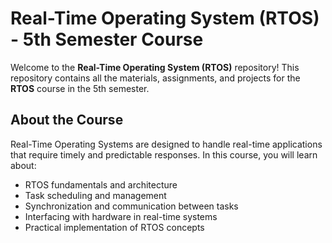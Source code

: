# Real-Time Operating System (RTOS) - 5th Semester Course

Welcome to the **Real-Time Operating System (RTOS)** repository! This repository contains all the materials, assignments, and projects for the **RTOS** course in the 5th semester. 

## About the Course

Real-Time Operating Systems are designed to handle real-time applications that require timely and predictable responses. In this course, you will learn about:

- RTOS fundamentals and architecture
- Task scheduling and management
- Synchronization and communication between tasks
- Interfacing with hardware in real-time systems
- Practical implementation of RTOS concepts
